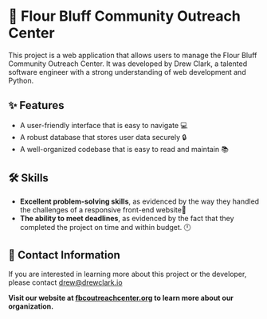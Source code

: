 # 🏢 **Flour Bluff Community Outreach Center** 

This project is a web application that allows users to manage the Flour Bluff Community Outreach Center. It was developed by Drew Clark, a talented software engineer with a strong understanding of web development and Python.

## ✨ **Features**

* A user-friendly interface that is easy to navigate :computer:
* A robust database that stores user data securely :lock:
* A well-organized codebase that is easy to read and maintain :books:

## 🛠 **Skills**

* **Excellent problem-solving skills**, as evidenced by the way they handled the challenges of a responsive front-end website:brain:
* **The ability to meet deadlines**, as evidenced by the fact that they completed the project on time and within budget. :clock12:

## 🔗 **Contact Information** 

If you are interested in learning more about this project or the developer, please contact drew@drewclark.io

**Visit our website at [fbcoutreachcenter.org](https://fbcoutreachcenter.org) to learn more about our organization.**


